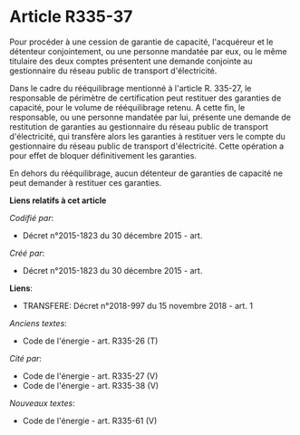 # Article R335-37

Pour procéder à une cession de garantie de capacité, l'acquéreur et le détenteur conjointement, ou une personne mandatée par
eux, ou le même titulaire des deux comptes présentent une demande conjointe au gestionnaire du réseau public de transport
d'électricité.

Dans le cadre du rééquilibrage mentionné à l'article R. 335-27, le responsable de périmètre de certification peut restituer
des garanties de capacité, pour le volume de rééquilibrage retenu. A cette fin, le responsable, ou une personne mandatée par
lui, présente une demande de restitution de garanties au gestionnaire du réseau public de transport d'électricité, qui
transfère alors les garanties à restituer vers le compte du gestionnaire du réseau public de transport d'électricité. Cette
opération a pour effet de bloquer définitivement les garanties. 

En dehors du rééquilibrage, aucun détenteur de garanties de capacité ne peut demander à restituer ces garanties.

**Liens relatifs à cet article**

_Codifié par_:

  - Décret n°2015-1823 du 30 décembre 2015 - art.

_Créé par_:

  - Décret n°2015-1823 du 30 décembre 2015 - art.

**Liens**:

  - TRANSFERE: Décret n°2018-997 du 15 novembre 2018 - art. 1

_Anciens textes_:

  - Code de l'énergie - art. R335-26 (T)

_Cité par_:

  - Code de l'énergie - art. R335-27 (V)
  - Code de l'énergie - art. R335-38 (V)

_Nouveaux textes_:

  - Code de l'énergie - art. R335-61 (V)
